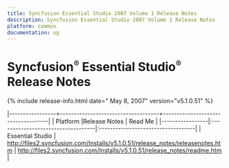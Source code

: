 ```yaml
---
title: Syncfusion Essential Studio 2007 Volume 1 Release Notes  
description: Syncfusion Essential Studio 2007 Volume 1 Release Notes  
platform: common
documentation: ug
---
```


# Syncfusion<sup style="font-size:70%">&reg;</sup> Essential Studio<sup style="font-size:70%">&reg;</sup> Release Notes  

{% include release-info.html date=" May 8, 2007"  version="v5.1.0.51" %} 


|-----------------+------------------------------------+------------------------------------|
|   Platform      |Release Notes                       | Read Me                            |
|-----------------|:-----------------------------------|:-----------------------------------|
| Essential Studio  | <http://files2.syncfusion.com/Installs/v5.1.0.51/release_notes/releasenotes.htm> | <http://files2.syncfusion.com/Installs/v5.1.0.51/release_notes/readme.htm> |


